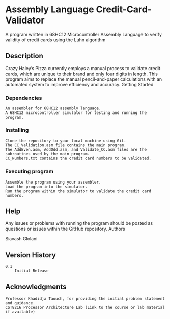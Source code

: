 # Assembly Language Credit-Card-Validator
A program written in 68HC12 Microcontroller Assembly Language to verify validity of credit cards using the Luhn algorithm

## Description

Crazy Haley’s Pizza currently employs a manual process to validate credit cards, which are unique to their brand and only four digits in length. This program aims to replace the manual pencil-and-paper calculations with an automated system to improve efficiency and accuracy.
Getting Started

### Dependencies

    An assembler for 68HC12 assembly language.
    A 68HC12 microcontroller simulator for testing and running the program.

### Installing

    Clone the repository to your local machine using Git.
    The CC_Validation.asm file contains the main program.
    The AddEven.asm, AddOdd.asm, and Validate_CC.asm files are the subroutines used by the main program.
    CC_Numbers.txt contains the credit card numbers to be validated.

### Executing program

    Assemble the program using your assembler.
    Load the program into the simulator.
    Run the program within the simulator to validate the credit card numbers.

## Help

Any issues or problems with running the program should be posted as questions or issues within the GitHub repository.
Authors

Siavash Glolani

## Version History

    0.1
        Initial Release

## Acknowledgments

    Professor Khadidja Taouch, for providing the initial problem statement and guidance.
    CST8216 Processor Architecture Lab (Link to the course or lab material if available)
